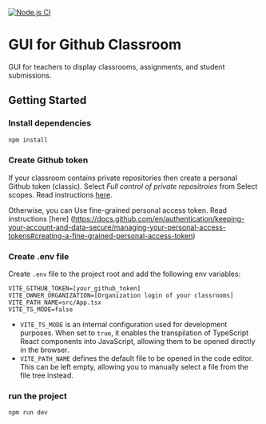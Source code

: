 [![Node.js CI](https://github.com/juhahinkula/classroom_gui/actions/workflows/node.js.yml/badge.svg)](https://github.com/juhahinkula/classroom_gui/actions/workflows/node.js.yml)

# GUI for Github Classroom 

GUI for teachers to display classrooms, assignments, and student submissions. 

## Getting Started

### Install dependencies
```bash
npm install
```
### Create Github token
If your classroom contains private repositories then create a personal Github token (classic). Select *Full control of private repositroies* from Select scopes. Read instructions [here](https://docs.github.com/en/authentication/keeping-your-account-and-data-secure/managing-your-personal-access-tokens#creating-a-personal-access-token-classic).

Otherwise, you can Use fine-grained personal access token. Read instructions [here] (https://docs.github.com/en/authentication/keeping-your-account-and-data-secure/managing-your-personal-access-tokens#creating-a-fine-grained-personal-access-token)

### Create .env file
Create `.env` file to the project root and add the following env variables:
```
VITE_GITHUB_TOKEN=[your_github_token]
VITE_OWNER_ORGANIZATION=[Organization login of your classrooms]
VITE_PATH_NAME=src/App.tsx
VITE_TS_MODE=false
```
- `VITE_TS_MODE` is an internal configuration used for development purposes. When set to `true`, it enables the transpilation of TypeScript React components into JavaScript, allowing them to be opened directly in the browser.
- `VITE_PATH_NAME` defines the default file to be opened in the code editor. This can be left empty, allowing you to manually select a file from the file tree instead.

### run the project
```bash
npm run dev
```
